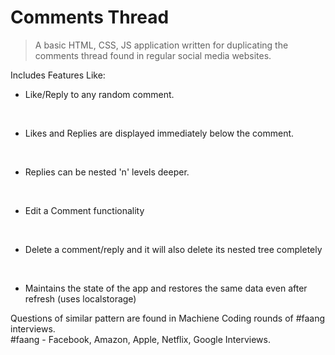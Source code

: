 # Comments Thread

> A basic HTML, CSS, JS application written for duplicating the comments thread found in regular social media websites.

Includes Features Like:
<br />

- Like/Reply to any random comment.
<br />

- Likes and Replies are displayed immediately below the comment.
<br />

- Replies can be nested 'n' levels deeper.
<br />

- Edit a Comment functionality
<br />

- Delete a comment/reply and it will also delete its nested tree completely
<br />

- Maintains the state of the app and restores the same data even after refresh (uses localstorage)

Questions of similar pattern are found in Machiene Coding rounds of #faang interviews.
<br />
#faang - Facebook, Amazon, Apple, Netflix, Google Interviews.